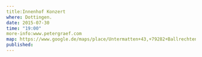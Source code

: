 ```yaml
---
title:Innenhof Konzert
where: Dottingen.
date: 2015-07-30
time: "19:00"
more-info:www.petergraef.com
map: https://www.google.de/maps/place/Untermatten+43,+79282+Ballrechten-Dottingen/@47.8611134,7.6840371,17z/data=!3m1!4b1!4m2!3m1!1s0x4791085fc8f9314f:0xec066445447559de?hl=de
published: 
---
```

